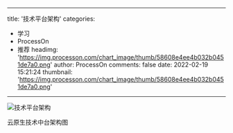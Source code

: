 
---
title: '技术平台架构'
categories: 
 - 学习
 - ProcessOn
 - 推荐
headimg: 'https://img.processon.com/chart_image/thumb/58608e4ee4b032b0451de7a0.png'
author: ProcessOn
comments: false
date: 2022-02-19 15:21:24
thumbnail: 'https://img.processon.com/chart_image/thumb/58608e4ee4b032b0451de7a0.png'
---

<div>   
<img class="thumb" alt="技术平台架构" src="https://img.processon.com/chart_image/thumb/58608e4ee4b032b0451de7a0.png" referrerpolicy="no-referrer">
<p>云原生技术中台架构图</p>  
</div>
            